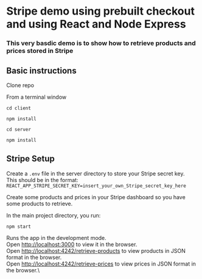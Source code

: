 # Stripe demo using prebuilt checkout and using React and Node Express

### This very basdic demo is to show how to retrieve products and prices stored in Stripe

## Basic instructions

Clone repo

From a terminal window

`cd client`

`npm install`

`cd server`

`npm install`

## Stripe Setup

Create a `.env` file in the server directory to store your Stripe secret key.\
This should be in the format: `REACT_APP_STRIPE_SECRET_KEY=insert_your_own_Stripe_secret_key_here`

Create some products and prices in your Stripe dashboard so you have some products to retrieve.

In the main project directory, you run:

`npm start`

Runs the app in the development mode.\
Open [http://localhost:3000](http://localhost:3000) to view it in the browser.\
Open [http://localhost:4242/retrieve-products](http://localhost:4242/retrieve-products) to view products in JSON format in the browser.\
Open [http://localhost:4242/retrieve-prices](http://localhost:4242/retrieve-prices) to view prices in JSON format in the browser.\
